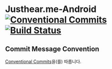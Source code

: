 # Justhear.me-Android [![Conventional Commits](https://img.shields.io/badge/Conventional%20Commits-1.0.0-yellow.svg)](https://conventionalcommits.org) [![Build Status](https://travis-ci.com/Team-IF/Justhear.me-Android.svg?branch=master)](https://travis-ci.com/Team-IF/Justhear.me-Android)

## Commit Message Convention
[Conventional Commits](https://www.conventionalcommits.org/en/v1.0.0/)을(를) 따릅니다.
